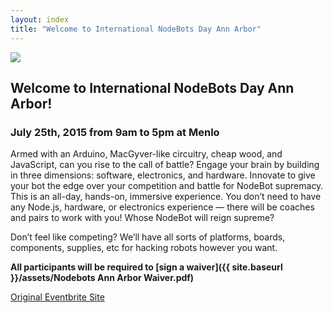 ```yaml
---
layout: index
title: "Welcome to International NodeBots Day Ann Arbor"
---
```


<img class="logo intro-logo" src="{{ site.baseurl }}/assets/nodebots.day.png" />

## Welcome to International NodeBots Day Ann Arbor!
### July 25th, 2015 from 9am to 5pm at Menlo

Armed with an Arduino, MacGyver-like circuitry, cheap wood, and JavaScript, can you rise to the call of battle? Engage your brain by building in three dimensions: software, electronics, and hardware. Innovate to give your bot the edge over your competition and battle for NodeBot supremacy. This is an all-day, hands-on, immersive experience. You don’t need to have any Node.js, hardware, or electronics experience — there will be coaches and pairs to work with you! Whose NodeBot will reign supreme?

Don’t feel like competing? We’ll have all sorts of platforms, boards, components, supplies, etc for hacking robots however you want.

**All participants will be required to [sign a waiver]({{ site.baseurl }}/assets/Nodebots Ann Arbor Waiver.pdf)**

[Original Eventbrite Site](https://www.eventbrite.com/e/international-nodebots-day-ann-arbor-tickets-17186577516)

<!--
For more photos and musings, follow us on twitter! <a href="http://twitter.com/nodebots_cm"><i class="fa fa-twitter-square fa-2x"></i> @nodebots_cm</a>

We also have a Chat Room! [![Gitter](https://badges.gitter.im/Join%20Chat.svg)](https://gitter.im/BrianGenisio/codemash-nodebots-docs?utm_source=badge&utm_medium=badge&utm_campaign=pr-badge)
-->
